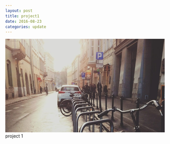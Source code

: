```yaml
---
layout: post
title: project1
date: 2016-08-23
categories: update
---
```


<img src="/images/fulls/01.jpg" class="fit image"> 
project 1
